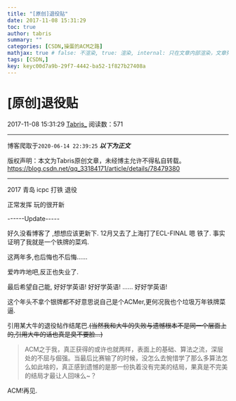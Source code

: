 ```yaml
---
title: "[原创]退役贴"
date: 2017-11-08 15:31:29
toc: true
author: tabris
summary: ""
categories: [CSDN,操蛋的ACM之路]
mathjax: true # false: 不渲染, true: 渲染, internal: 只在文章内部渲染，文章列表中不渲染
tags: [CSDN,]
key: keyc00d7a9b-29f7-4442-ba52-1f827b27408a
---
```


# [原创]退役贴

2017-11-08 15:31:29  [Tabris_](https://me.csdn.net/qq_33184171) 阅读数：571

---

博客爬取于`2020-06-14 22:39:25`
***以下为正文***

版权声明：本文为Tabris原创文章，未经博主允许不得私自转载。
https://blog.csdn.net/qq_33184171/article/details/78479380

<!-- more -->

---

2017 青岛 icpc 打铁 退役

正常发挥 玩的很开新 


------Update-----

好久没看博客了 ,想想应该更新下.
12月又去了上海打了ECL-FINAL 嗯 铁了.
事实证明了我就是一个铁牌的菜鸡.

这两年多,也后悔也不后悔......

爱咋咋地吧,反正也失业了.

最后希望自己能,
好好学英语!
好好学英语!
......
好好学英语!


这个年头不拿个银牌都不好意思说自己是个ACMer,更何况我也个垃圾万年铁牌菜逼.

引用某大牛的退役帖作结尾巴.~~(当然我和大牛的失败与遗憾根本不是同一个层面上的,引用大牛的话也真是臭不要脸...)~~

>ACM之于我，真正获得的或许也就两样，表面上的基础、算法之流，深层处的不屈与倔强。当最后比赛输了的时候，没怎么去惋惜学了那么多算法怎么如此啥的，真正感到遗憾的是那一份执着没有完美的结局，果真是不完美的结局才最让人回味么~？

ACM!再见.
